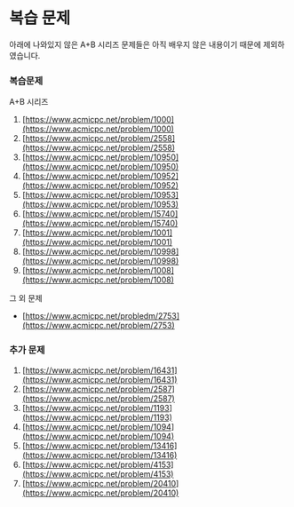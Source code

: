 # 복습 문제

아래에 나와있지 않은 A+B 시리즈 문제들은 아직 배우지 않은 내용이기 때문에 제외하였습니다.

### 복습문제

A+B 시리즈

1. [https://www.acmicpc.net/problem/1000](https://www.acmicpc.net/problem/1000)
2. [https://www.acmicpc.net/problem/2558](https://www.acmicpc.net/problem/2558)
3. [https://www.acmicpc.net/problem/10950](https://www.acmicpc.net/problem/10950)
4. [https://www.acmicpc.net/problem/10952](https://www.acmicpc.net/problem/10952)
5. [https://www.acmicpc.net/problem/10953](https://www.acmicpc.net/problem/10953)
6. [https://www.acmicpc.net/problem/15740](https://www.acmicpc.net/problem/15740)
7. [https://www.acmicpc.net/problem/1001](https://www.acmicpc.net/problem/1001)
8. [https://www.acmicpc.net/problem/10998](https://www.acmicpc.net/problem/10998)
9. [https://www.acmicpc.net/problem/1008](https://www.acmicpc.net/problem/1008)

그 외 문제

* [https://www.acmicpc.net/probledm/2753](https://www.acmicpc.net/problem/2753)



### 추가 문제

1. [https://www.acmicpc.net/problem/16431](https://www.acmicpc.net/problem/16431)
2. [https://www.acmicpc.net/problem/2587](https://www.acmicpc.net/problem/2587)
3. [https://www.acmicpc.net/problem/1193](https://www.acmicpc.net/problem/1193)
4. [https://www.acmicpc.net/problem/1094](https://www.acmicpc.net/problem/1094)
5. [https://www.acmicpc.net/problem/13416](https://www.acmicpc.net/problem/13416)
6. [https://www.acmicpc.net/problem/4153](https://www.acmicpc.net/problem/4153)
7. [https://www.acmicpc.net/problem/20410](https://www.acmicpc.net/problem/20410)



